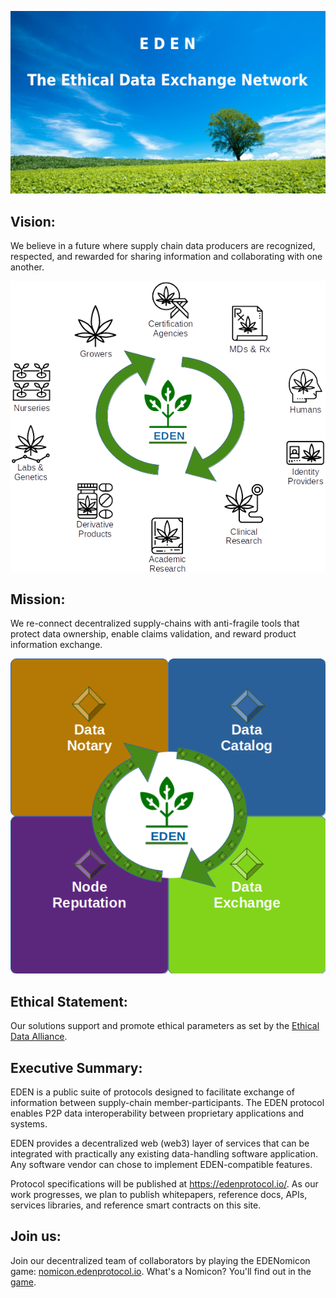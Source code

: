 ![EDEN Field](/files/EDENField.png)

## Vision:

We believe in a future where supply chain data producers are recognized, respected, and rewarded for sharing information and collaborating with one another.

![EDEN Circle](/files/EDENCircle.png)

## Mission:

We re-connect decentralized supply-chains with anti-fragile tools that protect data ownership, enable claims validation, and reward product information exchange.

![EDEN Libraries](/files/EDENLibraries.png)

## Ethical Statement:

Our solutions support and promote ethical parameters as set by the [Ethical Data Alliance](https://ethicaldata.net/).

## Executive Summary: 

EDEN is a public suite of protocols designed to facilitate exchange of information between supply-chain member-participants. The EDEN protocol enables P2P data interoperability between proprietary applications and systems.

EDEN provides a decentralized web (web3) layer of services that can be integrated with practically any existing data-handling software application. Any software vendor can chose to implement EDEN-compatible features.

Protocol specifications will be published at https://edenprotocol.io/. As our work progresses, we plan to publish whitepapers, reference docs, APIs, services libraries, and reference smart contracts on this site.

## Join us:

Join our decentralized team of collaborators by playing the EDENomicon game: [nomicon.edenprotocol.io](http://nomicon.edenprotocol.io). What's a Nomicon? You'll find out in the [game](http://nomicon.edenprotocol.io/Nomicon/).
